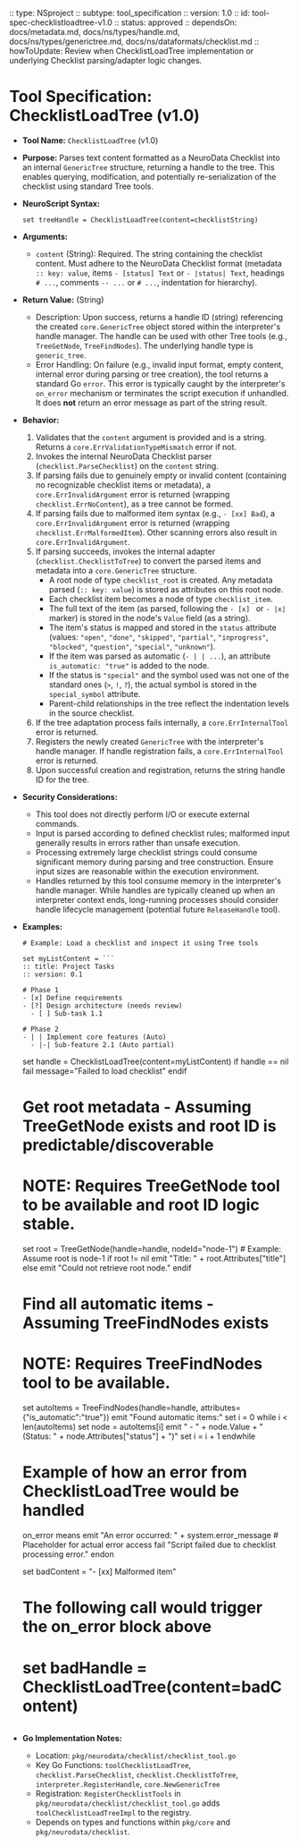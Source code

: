  :: type: NSproject
 :: subtype: tool_specification
 :: version: 1.0
 :: id: tool-spec-checklistloadtree-v1.0
 :: status: approved
 :: dependsOn: docs/metadata.md, docs/ns/types/handle.md, docs/ns/types/generictree.md, docs/ns/dataformats/checklist.md
 :: howToUpdate: Review when ChecklistLoadTree implementation or underlying Checklist parsing/adapter logic changes.

 # Tool Specification: ChecklistLoadTree (v1.0)

 * **Tool Name:** `ChecklistLoadTree` (v1.0)
 * **Purpose:** Parses text content formatted as a NeuroData Checklist into an internal `GenericTree` structure, returning a handle to the tree. This enables querying, modification, and potentially re-serialization of the checklist using standard Tree tools.
 * **NeuroScript Syntax:**
   ```neuroscript
   set treeHandle = ChecklistLoadTree(content=checklistString)
   ```
 * **Arguments:**
   * `content` (String): Required. The string containing the checklist content. Must adhere to the NeuroData Checklist format (metadata `:: key: value`, items `- [status] Text` or `- |status| Text`, headings `# ...`, comments `-- ...` or `# ...`, indentation for hierarchy).
 * **Return Value:** (String)
   * Description: Upon success, returns a handle ID (string) referencing the created `core.GenericTree` object stored within the interpreter's handle manager. The handle can be used with other Tree tools (e.g., `TreeGetNode`, `TreeFindNodes`). The underlying handle type is `generic_tree`.
   * Error Handling: On failure (e.g., invalid input format, empty content, internal error during parsing or tree creation), the tool returns a standard Go `error`. This error is typically caught by the interpreter's `on_error` mechanism or terminates the script execution if unhandled. It does **not** return an error message as part of the string result.
 * **Behavior:**
   1.  Validates that the `content` argument is provided and is a string. Returns a `core.ErrValidationTypeMismatch` error if not.
   2.  Invokes the internal NeuroData Checklist parser (`checklist.ParseChecklist`) on the `content` string.
   3.  If parsing fails due to genuinely empty or invalid content (containing no recognizable checklist items or metadata), a `core.ErrInvalidArgument` error is returned (wrapping `checklist.ErrNoContent`), as a tree cannot be formed.
   4.  If parsing fails due to malformed item syntax (e.g., `- [xx] Bad`), a `core.ErrInvalidArgument` error is returned (wrapping `checklist.ErrMalformedItem`). Other scanning errors also result in `core.ErrInvalidArgument`.
   5.  If parsing succeeds, invokes the internal adapter (`checklist.ChecklistToTree`) to convert the parsed items and metadata into a `core.GenericTree` structure.
       * A root node of type `checklist_root` is created. Any metadata parsed (`:: key: value`) is stored as attributes on this root node.
       * Each checklist item becomes a node of type `checklist_item`.
       * The full text of the item (as parsed, following the `- [x] ` or `- |x| ` marker) is stored in the node's `Value` field (as a string).
       * The item's status is mapped and stored in the `status` attribute (values: `"open"`, `"done"`, `"skipped"`, `"partial"`, `"inprogress"`, `"blocked"`, `"question"`, `"special"`, `"unknown"`).
       * If the item was parsed as automatic (`- | | ...`), an attribute `is_automatic: "true"` is added to the node.
       * If the status is `"special"` and the symbol used was not one of the standard ones (`>`, `!`, `?`), the actual symbol is stored in the `special_symbol` attribute.
       * Parent-child relationships in the tree reflect the indentation levels in the source checklist.
   6.  If the tree adaptation process fails internally, a `core.ErrInternalTool` error is returned.
   7.  Registers the newly created `GenericTree` with the interpreter's handle manager. If handle registration fails, a `core.ErrInternalTool` error is returned.
   8.  Upon successful creation and registration, returns the string handle ID for the tree.
 * **Security Considerations:**
   * This tool does not directly perform I/O or execute external commands.
   * Input is parsed according to defined checklist rules; malformed input generally results in errors rather than unsafe execution.
   * Processing extremely large checklist strings could consume significant memory during parsing and tree construction. Ensure input sizes are reasonable within the execution environment.
   * Handles returned by this tool consume memory in the interpreter's handle manager. While handles are typically cleaned up when an interpreter context ends, long-running processes should consider handle lifecycle management (potential future `ReleaseHandle` tool).
 * **Examples:**
   ```neuroscript
   # Example: Load a checklist and inspect it using Tree tools

   set myListContent = ```
   :: title: Project Tasks
   :: version: 0.1

   # Phase 1
   - [x] Define requirements
   - [?] Design architecture (needs review)
     - [ ] Sub-task 1.1

   # Phase 2
   - | | Implement core features (Auto)
     - |-| Sub-feature 2.1 (Auto partial)
   ```

   set handle = ChecklistLoadTree(content=myListContent)
   if handle == nil
       fail message="Failed to load checklist"
   endif

   # Get root metadata - Assuming TreeGetNode exists and root ID is predictable/discoverable
   # NOTE: Requires TreeGetNode tool to be available and root ID logic stable.
   set root = TreeGetNode(handle=handle, nodeId="node-1") # Example: Assume root is node-1
   if root != nil
       emit "Title: " + root.Attributes["title"]
   else
       emit "Could not retrieve root node."
   endif

   # Find all automatic items - Assuming TreeFindNodes exists
   # NOTE: Requires TreeFindNodes tool to be available.
   set autoItems = TreeFindNodes(handle=handle, attributes={"is_automatic":"true"})
   emit "Found automatic items:"
   set i = 0
   while i < len(autoItems)
       set node = autoItems[i]
       emit "  - " + node.Value + " (Status: " + node.Attributes["status"] + ")"
       set i = i + 1
   endwhile

   # Example of how an error from ChecklistLoadTree would be handled
   on_error means
     emit "An error occurred: " + system.error_message # Placeholder for actual error access
     fail "Script failed due to checklist processing error."
   endon

   set badContent = "- [xx] Malformed item"
   # The following call would trigger the on_error block above
   # set badHandle = ChecklistLoadTree(content=badContent)
   ```
 * **Go Implementation Notes:**
   * Location: `pkg/neurodata/checklist/checklist_tool.go`
   * Key Go Functions: `toolChecklistLoadTree`, `checklist.ParseChecklist`, `checklist.ChecklistToTree`, `interpreter.RegisterHandle`, `core.NewGenericTree`
   * Registration: `RegisterChecklistTools` in `pkg/neurodata/checklist/checklist_tool.go` adds `toolChecklistLoadTreeImpl` to the registry.
   * Depends on types and functions within `pkg/core` and `pkg/neurodata/checklist`.